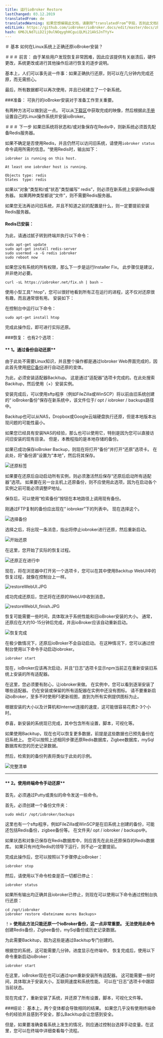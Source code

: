 ```yaml
---
title: 运行ioBroker Restore
lastChanged: 03.12.2019
translatedFrom: de
translatedWarning: 如果您想编辑此文档，请删除“translatedFrom”字段，否则此文档将再次自动翻译
editLink: https://github.com/ioBroker/ioBroker.docs/edit/master/docs/zh-cn/tutorial/restore.md
hash: 6M6JLNd7LLD21j0ulNOqyghHCguiQLMi21AkSJnTYyY=
---
```

＃ 基本
如何在Linux系统上正确还原ioBroker安装？

＃＃＃ 前言：
由于某些用户发现恢复非常困难，因此应该提供有关崩溃后，硬件更改，系统更改或进行其他操作后进行恢复的逐步说明。

基本上，人们可以事先说一件事：如果正确执行还原，则可以在几分钟内完成还原，而无需担心。

最后，所有数据都可以再次使用，并且已经建立了一个新系统。

###准备：
可执行的ioBroker安装对于准备工作至关重要。

有两种方法可以做到这一点。
可以从[下载区](https://www.iobroker.net/#de/download)中获取完成的映像，然后根据此[手册](https://www.iobroker.net/#de/documentation/install/linux.md)设置自己的Linux操作系统并安装ioBroker。

＃＃＃ 下一步
如果旧系统将状态和/或对象保存在Redis中，则新系统必须首先配备Redis服务器。

如果不确定是否使用Redis，并且仍然可以访问旧系统，请使用`iobroker status`命令调用所需的信息。“使用Redis时，输出如下：

```
iobroker is running on this host.

At least one iobroker host is running.

Objects type: redis
States  type: redis
```

如果以“对象”类型和/或“状态”类型编写“ redis”，则必须在新系统上安装Redis服务器。
如果两种类型都说“文件”，则不需要Redis服务器。

如果您无法再访问旧系统，并且不知道之前的配置是什么，则一定要提前安装Redis服务器。

#### Redis已安装：
为此，请通过腻子转到终端并执行以下命令：

```
sudo apt-get update
sudo apt-get install redis-server
sudo usermod -a -G redis iobroker
sudo reboot now
```

如果您没有系统的所有权限，那么下一步是运行Installer Fix。
此步骤仅是建议，并非绝对必要。

```
curl -sL https://iobroker.net/fix.sh | bash –
```

使用小型工具“ htop”，您可以很好地看到所有正在运行的进程，这不仅对还原很有趣，而且通常很有用。
安装如下：

在控制台中运行以下命令：

```
sudo apt-get install htop
```

完成此操作后，即可进行实际还原。

###恢复：
也有2个选项：

#### ** 1。通过备份自动还原**
由于此处不需要Linux知识，并且整个操作都是通过Iobroker Web界面完成的，因此首先使用[把它备份](https://github.com/simatec/ioBroker.backitup/blob/master/README.md)进行自动还原的变体。

为此，必须安装适配器Backitup。
这是通过“适配器”选项卡完成的。在此处搜索Backitup，然后使用（+）安装实例。

安装完成后，可以使用sftp程序（例如FileZilla或WinSCP）将以前由旧系统创建的“ ioBroker备份”保存在新系统中，该文件位于/ opt / iobroker / backups路径中。

Backitup也可以从NAS，Dropbox或Google云端硬盘执行还原，但是本地版本出现问题的可能性最小。

如果您已经具有安装NAS的经验，那么也可以使用它，特别是因为您可以直接访问旧安装的现有目录。
但是，本教程指的是本地存储的备份。

如果已成功保存ioBroker Backup，则现在将打开“备份”并打开“还原”选项卡。
在此处，将“备份源”设置为“本地”，然后将其保存。

![还原标签](../../de/tutorial/media/restore/1575301096581-restoretab.jpg)

如果要在还原后自动启动所有实例，则必须激活然后保存“还原后启动所有适配器”选项。
如果要在另一台主机上还原备份，则不应使用此选项，因为在启动各个实例之前可能必须调整IP地址。

保存后，可以使用“检索备份”按钮在本地路径上调用现有备份。

刚通过FTP复制的备份应出现在“ iobroker”下的列表中。
现在选择这个。

![选择备份](../../de/tutorial/media/restore/1575301146928-restoreliste.jpg)

选择之后，将出现一条消息，指出将停止iobroker进行还原，然后重新启动。

![开始还原](../../de/tutorial/media/restore/1575301175231-restorestart.jpg)

在这里，您开始了实际的恢复过程。

![还原正在进行中](../../de/tutorial/media/restore/1575301208033-restore.jpg)

现在，将在浏览器中打开另一个选项卡，您可以在其中使用Backitup WebUI中的恢复过程，就像在控制台上一样。

![restoreWebUI.JPG](../../de/tutorial/media/restore/restoreWebUI.JPG)

成功完成还原后，您还将在还原的WebUi中收到消息。

![restoreWebUI_finish.JPG](../../de/tutorial/media/restore/restoreWebUI_finish.JPG)

恢复可能需要一些时间，具体取决于系统性能和旧ioBroker安装的大小。
通常，还原应在大约10-15分钟后完成，并且ioBroker应该自动重新启动。

![恢复完成](../../de/tutorial/media/restore/1575301228008-restorefinish.jpg)

在极少数情况下，还原后ioBroker不会自动启动。
在这种情况下，您可以通过控制台使用以下命令手动启动iobroker。

```
iobroker start
```

现在，ioBroker应该再次启动，并且“日志”选项卡显示npm当前正在重新安装旧系统上安装的所有适配器。

在这里，您必须要有耐心，让iobroker来做。
在实例中，您可以看到逐渐安装了哪些适配器。
仍在安装或保留的所有适配器在实例中还没有图标。
请不要重新启动ioBroker，至多不时使用F5更新视图，直到为所有实例提供图标为止。

根据安装的大小以及计算机和Internet连接的速度，这可能很容易花费2-3个小时。

恭喜，新安装的系统现已完成，其中包含所有设置，脚本，可视化等。

如果使用Backitup，现在也可以恢复更多数据，前提是这些数据也已预先备份在旧系统上。
您可以按照上述相同步骤还原Redis数据库，Zigbee数据库，mySql数据库和您的历史记录数据。

然后，检索到的备份列表将类似于此处的示例。

![完整清单](../../de/tutorial/media/restore/1575362131512-fullliste.jpg)

*****************************************************************************************************************************************

#### ** 2。使用终端命令手动还原**
首先，必须通过Putty或类似的命令发送一些命令。

首先，必须创建一个备份文件夹：

```
sudo mkdir /opt/iobroker/backups
```

这里也有一个sftp程序，例如FileZilla或WinSCP是在旧系统上创建的备份，可能还包括Redis备份，zigbee备份等。
在文件夹/ opt / iobroker / backups中。

如果状态和对象已保存在Redis数据库中，则应首先在此处还原保存的Redis数据库。
如果只有州在Redis的领导下运行，则不必一定要提前。

完成此操作后，您可以按照以下步骤停止ioBroker：

```
iobroker stop
```

然后，请使用以下命令检查是否一切都已停止：

```
iobroker status
```

如果所有输出均正确并且iobroker已停止，则现在可以使用以下命令通过控制台执行还原：

```
cd /opt/iobroker
iobroker restore <Dateiname eures Backups>
```

！> **使用此方法只能还原一个ioBroker备份，这一点非常重要。
无法使用此命令**创建Redis备份，Zigbee备份，mySql备份或历史记录数据。

为此需要Backitup，因为这些是通过Backitup专门创建的。

根据您的系统，这可能需要几分钟。进度显示在终端中。
恢复完成后，使用以下命令重新启动ioBroker：

```
iobroker start
```

在这里，ioBroker现在也可以通过npm重新安装所有适配器。
这可能需要一些时间，具体取决于安装大小，互联网速度和系统性能。
可以在“日志”选项卡中跟踪当前状态。

现在完成了，重新安装了系统，并还原了所有设置，脚本，可视化文件等。

###结论：
基本上，两个变体都会导致相同的结果。
如果您几乎没有使用终端命令的经验并且感到不安全，那么Backitup会让您感到安全。

但是，如果要准确查看系统上发生的情况，则应通过控制台选择手动变量。在这里，您可以在终端中详细查看每个流程。